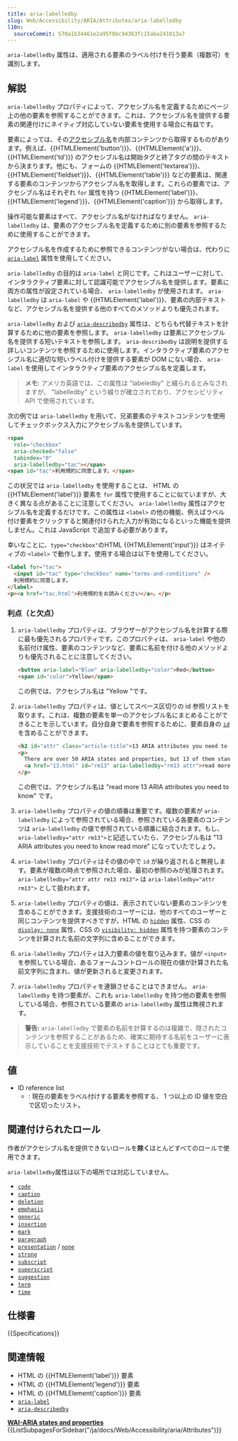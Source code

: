 ```yaml
---
title: aria-labelledby
slug: Web/Accessibility/ARIA/Attributes/aria-labelledby
l10n:
  sourceCommit: 570a1b34461e2a95f0bc943b3fc15aba241813a7
---
```


`aria-labelledby` 属性は、適用される要素のラベル付けを行う要素（複数可）を識別します。

## 解説

`aria-labelledby` プロパティによって、アクセシブル名を定義するためにページ上の他の要素を参照することができます。これは、アクセシブル名を提供する要素の関連付けにネイティブ対応していない要素を使用する場合に有益です。

要素によっては、その[アクセシブル名](https://w3c.github.io/accname/#dfn-accessible-name)を内部コンテンツから取得するものがあります。例えば、{{HTMLElement('button')}}、{{HTMLElement('a')}}、{{HTMLElement('td')}} のアクセシブル名は開始タグと終了タグの間のテキストから決まります。他にも、フォームの {{HTMLElement('textarea')}}、{{HTMLElement('fieldset')}}、{{HTMLElement('table')}} などの要素は、関連する要素のコンテンツからアクセシブル名を取得します。これらの要素では、アクセシブル名はそれぞれ `for` 属性を持つ {{HTMLElement('label')}}、{{HTMLElement('legend')}}、{{HTMLElement('caption')}} から取得します。

操作可能な要素はすべて、アクセシブル名がなければなりません。 `aria-labelledby` は、要素のアクセシブル名を定義するために別の要素を参照するために使用することができます。

アクセシブル名を作成するために参照できるコンテンツがない場合は、代わりに [`aria-label`](/ja/docs/Web/Accessibility/ARIA/Attributes/aria-label) 属性を使用してください。

`aria-labelledby` の目的は `aria-label` と同じです。これはユーザーに対して、インタラクティブ要素に対して認識可能でアクセシブル名を提供します。要素に両方の属性が設定されている場合、 `aria-labelledby` が使用されます。 `aria-labelledby` は `aria-label` や {{HTMLElement('label')}}、要素の内部テキストなど、アクセシブル名を提供する他のすべてのメソッドよりも優先されます。

`aria-labelledby` および [`aria-describedby`](/ja/docs/Web/Accessibility/ARIA/Attributes/aria-describedby) 属性は、どちらも代替テキストを計算するために他の要素を参照します。 `aria-labelledby` は要素にアクセシブル名を提供する短いテキストを参照します。 `aria-describedby` は説明を提供する詳しいコンテンツを参照するために使用します。インタラクティブ要素のアクセシブル名に適切な短いラベル付けを提供する要素が DOM にない場合、 `aria-label` を使用してインタラクティブ要素のアクセシブル名を定義します。

> **メモ:** アメリカ英語では、この属性は "labeledby" と綴られるとみなされますが、 "labelledby" という綴りが確立されており、アクセシビリティ API で使用されています。

次の例では `aria-labelledby` を用いて、兄弟要素のテキストコンテンツを使用してチェックボックス入力にアクセシブル名を提供しています。

```html
<span
  role="checkbox"
  aria-checked="false"
  tabindex="0"
  aria-labelledby="tac"></span>
<span id="tac">利用規約に同意します。</span>
```

この状況では `aria-labelledby` を使用することは、 HTML の {{HTMLElement('label')}} 要素を `for` 属性で使用することに似ていますが、大きく異なる点があることに注意してください。 `aria-labelledby` 属性はアクセシブル名を定義するだけです。この属性は `<label>` の他の機能、例えばラベル付け要素をクリックすると関連付けられた入力が有効になるといった機能を提供しません。これは JavaScript で追加する必要があります。

幸いなことに、`type="checkbox"`のHTML {{HTMLElement('input')}} はネイティブの `<label>` で動作します。使用する場合は以下を使用してください。

```html
<label for="tac">
  <input id="tac" type="checkbox" name="terms-and-conditions" />
  利用規約に同意します。
</label>
<p><a href="tac.html">利用規約をお読みください</a>。</p>
```

### 利点（と欠点）

1. `aria-labelledby` プロパティは、ブラウザーがアクセシブル名を計算する際に最も優先されるプロパティです。このプロパティは、 `aria-label` や他の名前付け属性、要素のコンテンツなど、要素に名前を付ける他のメソッドよりも優先されることに注意してください。

   ```html
   <button aria-label="Blue" aria-labelledby="color">Red</button>
   <span id="color">Yellow</span>
   ```

   この例では、アクセシブル名は "Yellow "です。

2. `aria-labelledby` プロパティは、値としてスペース区切りの id 参照リストを取ります。これは、複数の要素を単一のアクセシブル名にまとめることができることを示しています。自分自身で要素を参照するために、要素自身の [`id`](/ja/docs/Web/HTML/Global_attributes#id) を含めることができます。

   ```html
   <h2 id="attr" class="article-title">13 ARIA attributes you need to know</h2>
   <p>
     There are over 50 ARIA states and properties, but 13 of them stand out…
     <a href="13.html" id="rm13" aria-labelledby="rm13 attr">read more</a>
   </p>
   ```

   この例では、アクセシブル名は "read more 13 ARIA attributes you need to know" です。

3. `aria-labelledby` プロパティの値の順番は重要です。複数の要素が `aria-labelledby` によって参照されている場合、参照されている各要素のコンテンツは `aria-labelledby` の値で参照されている順番に結合されます。もし、 `aria-labelledby="attr rm13">`と記述していたら、アクセシブル名は "13 ARIA attributes you need to know read more" になっていたでしょう。

4. `aria-labelledby` プロパティはその値の中で `id` が繰り返されると無視します。要素が複数の時点で参照された場合、最初の参照のみが処理されます。 `aria-labelledby="attr attr rm13 rm13">` は `aria-labelledby="attr rm13">` として扱われます。

5. `aria-labelledby` プロパティの値は、表示されていない要素のコンテンツを含めることができます。支援技術のユーザーには、他のすべてのユーザーと同じコンテンツを提供すべきですが、HTML の [`hidden`](/ja/docs/Web/HTML/Global_attributes#hidden) 属性、CSS の [`display: none`](/ja/docs/Web/CSS/display) 属性、CSS の [`visibility: hidden`](/ja/docs/Web/CSS/visibility) 属性を持つ要素のコンテンツを計算された名前の文字列に含めることができます。

6. `aria-labelledby` プロパティは入力要素の値を取り込みます。値が `<input>` を参照している場合、あるフォームコントロールの現在の値が計算された名前文字列に含まれ、値が更新されると変更されます。

7. `aria-labelledby` プロパティを連鎖させることはできません。 `aria-labelledby` を持つ要素が、これも `aria-labelledby` を持つ他の要素を参照している場合、参照されている要素の `aria-labelledby` 属性は無視されます。

> **警告:** `aria-labelledby` で要素の名前を計算するのは複雑で、隠されたコンテンツを参照することがあるため、確実に期待する名前をユーザーに表示していることを支援技術でテストすることはとても重要です。

## 値

- ID reference list
  - : 現在の要素をラベル付けする要素を参照する、 1 つ以上の ID 値を空白で区切ったリスト。

## 関連付けられたロール

作者がアクセシブル名を提供できないロールを**除く**ほとんどすべてのロールで使用できます。

`aria-labelledby`属性は以下の場所では対応していません。

- [`code`](/ja/docs/Web/Accessibility/ARIA/Roles/structural_roles)
- [`caption`](/ja/docs/Web/Accessibility/ARIA/Roles/structural_roles)
- [`deletion`](/ja/docs/Web/Accessibility/ARIA/Roles/structural_roles)
- [`emphasis`](/ja/docs/Web/Accessibility/ARIA/Roles/structural_roles)
- [`generic`](/ja/docs/Web/Accessibility/ARIA/Roles/generic_role)
- [`insertion`](/ja/docs/Web/Accessibility/ARIA/Roles/structural_roles)
- [`mark`](/ja/docs/Web/Accessibility/ARIA/Roles/mark_role)
- [`paragraph`](/ja/docs/Web/Accessibility/ARIA/Roles/structural_roles)
- [`presentation`](/ja/docs/Web/Accessibility/ARIA/Roles/presentation_role) / [`none`](/ja/docs/Web/Accessibility/ARIA/Roles/none_role)
- [`strong`](/ja/docs/Web/Accessibility/ARIA/Roles/structural_roles)
- [`subscript`](/ja/docs/Web/Accessibility/ARIA/Roles/structural_roles)
- [`superscript`](/ja/docs/Web/Accessibility/ARIA/Roles/structural_roles)
- [`suggestion`](/ja/docs/Web/Accessibility/ARIA/Roles/suggestion_role)
- [`term`](/ja/docs/Web/Accessibility/ARIA/Roles/term_role)
- [`time`](/ja/docs/Web/Accessibility/ARIA/Roles/structural_roles)

## 仕様書

{{Specifications}}

## 関連情報

- HTML の {{HTMLElement('label')}} 要素
- HTML の {{HTMLElement('legend')}} 要素
- HTML の {{HTMLElement('caption')}} 要素
- [`aria-label`](/ja/docs/Web/Accessibility/ARIA/Attributes/aria-label)
- [`aria-describedby`](/ja/docs/Web/Accessibility/ARIA/Attributes/aria-describedby)

<section id="Quick_links">
<strong><a href="/ja/docs/Web/Accessibility/ARIA/Attributes">WAI-ARIA states and properties</a></strong>
{{ListSubpagesForSidebar("/ja/docs/Web/Accessibility/aria/Attributes")}}
</section>
